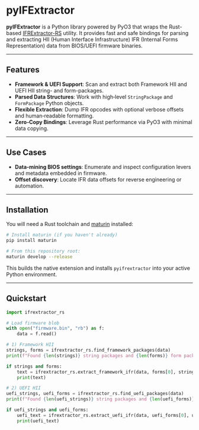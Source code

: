 # pyIFExtractor

**pyIFExtractor** is a Python library powered by PyO3 that wraps the Rust-based [IFRExtractor-RS](https://github.com/LongSoft/IFRExtractor-RS) utility. It provides fast and safe bindings for parsing and extracting HII (Human Interface Infrastructure) IFR (Internal Forms Representation) data from BIOS/UEFI firmware binaries.

---

## Features

- **Framework & UEFI Support**: Scan and extract both Framework HII and UEFI HII string- and form-packages.
- **Parsed Data Structures**: Work with high‑level `StringPackage` and `FormPackage` Python objects.
- **Flexible Extraction**: Dump IFR opcodes with optional verbose offsets and human‑readable formatting.
- **Zero‑Copy Bindings**: Leverage Rust performance via PyO3 with minimal data copying.

---

## Use Cases

- **Data‑mining BIOS settings**: Enumerate and inspect configuration levers and metadata embedded in firmware.
- **Offset discovery**: Locate IFR data offsets for reverse engineering or automation.

---

## Installation

You will need a Rust toolchain and [maturin](https://www.maturin.rs/) installed:

```bash
# Install maturin (if you haven't already)
pip install maturin

# From this repository root:
maturin develop --release
```

This builds the native extension and installs `pyifrextractor` into your active Python environment.

---

## Quickstart

```python
import ifrextractor_rs

# Load firmware blob
with open("firmware.bin", "rb") as f:
    data = f.read()

# 1) Framework HII
strings, forms = ifrextractor_rs.find_framework_packages(data)
print(f"Found {len(strings)} string packages and {len(forms)} form packages (Framework)")

if strings and forms:
    text = ifrextractor_rs.extract_framework_ifr(data, forms[0], strings[0], verbose=True)
    print(text)

# 2) UEFI HII
uefi_strings, uefi_forms = ifrextractor_rs.find_uefi_packages(data)
print(f"Found {len(uefi_strings)} string packages and {len(uefi_forms)} form packages (UEFI)")

if uefi_strings and uefi_forms:
    uefi_text = ifrextractor_rs.extract_uefi_ifr(data, uefi_forms[0], uefi_strings[0], verbose=False)
    print(uefi_text)
```
